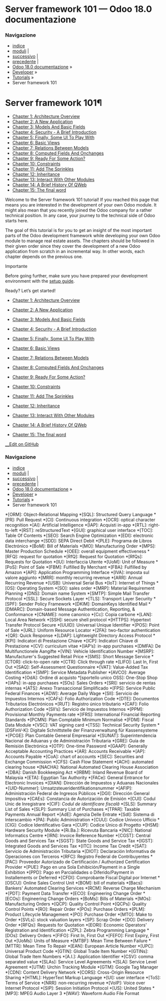 # Server framework 101 — Odoo 18.0 documentazione

### Navigazione

  * [indice](../../genindex.html "Indice generale")
  * [moduli](../../py-modindex.html "Indice del modulo Python") |
  * [successivo](server_framework_101/01_architecture.html "Chapter 1: Architecture Overview") |
  * [precedente](setup_guide.html "Setup guide") |
  * [Odoo 18.0 documentazione](../../index-2.html) »
  * [Developer](../../developer.html) »
  * [Tutorials](../tutorials.html) »
  * Server framework 101



# Server framework 101¶

  * [Chapter 1: Architecture Overview](server_framework_101/01_architecture.html)
  * [Chapter 2: A New Application](server_framework_101/02_newapp.html)
  * [Chapter 3: Models And Basic Fields](server_framework_101/03_basicmodel.html)
  * [Chapter 4: Security - A Brief Introduction](server_framework_101/04_securityintro.html)
  * [Chapter 5: Finally, Some UI To Play With](server_framework_101/05_firstui.html)
  * [Chapter 6: Basic Views](server_framework_101/06_basicviews.html)
  * [Chapter 7: Relations Between Models](server_framework_101/07_relations.html)
  * [Chapter 8: Computed Fields And Onchanges](server_framework_101/08_compute_onchange.html)
  * [Chapter 9: Ready For Some Action?](server_framework_101/09_actions.html)
  * [Chapter 10: Constraints](server_framework_101/10_constraints.html)
  * [Chapter 11: Add The Sprinkles](server_framework_101/11_sprinkles.html)
  * [Chapter 12: Inheritance](server_framework_101/12_inheritance.html)
  * [Chapter 13: Interact With Other Modules](server_framework_101/13_other_module.html)
  * [Chapter 14: A Brief History Of QWeb](server_framework_101/14_qwebintro.html)
  * [Chapter 15: The final word](server_framework_101/15_final_word.html)



Welcome to the Server framework 101 tutorial! If you reached this page that means you are interested in the development of your own Odoo module. It might also mean that you recently joined the Odoo company for a rather technical position. In any case, your journey to the technical side of Odoo starts here.

The goal of this tutorial is for you to get an insight of the most important parts of the Odoo development framework while developing your own Odoo module to manage real estate assets. The chapters should be followed in their given order since they cover the development of a new Odoo application from scratch in an incremental way. In other words, each chapter depends on the previous one.

Importante

Before going further, make sure you have prepared your development environment with the [setup guide](setup_guide.html).

Ready? Let’s get started!

  * [Chapter 1: Architecture Overview](server_framework_101/01_architecture.html)

  * [Chapter 2: A New Application](server_framework_101/02_newapp.html)

  * [Chapter 3: Models And Basic Fields](server_framework_101/03_basicmodel.html)

  * [Chapter 4: Security - A Brief Introduction](server_framework_101/04_securityintro.html)

  * [Chapter 5: Finally, Some UI To Play With](server_framework_101/05_firstui.html)

  * [Chapter 6: Basic Views](server_framework_101/06_basicviews.html)

  * [Chapter 7: Relations Between Models](server_framework_101/07_relations.html)

  * [Chapter 8: Computed Fields And Onchanges](server_framework_101/08_compute_onchange.html)

  * [Chapter 9: Ready For Some Action?](server_framework_101/09_actions.html)

  * [Chapter 10: Constraints](server_framework_101/10_constraints.html)

  * [Chapter 11: Add The Sprinkles](server_framework_101/11_sprinkles.html)

  * [Chapter 12: Inheritance](server_framework_101/12_inheritance.html)

  * [Chapter 13: Interact With Other Modules](server_framework_101/13_other_module.html)

  * [Chapter 14: A Brief History Of QWeb](server_framework_101/14_qwebintro.html)

  * [Chapter 15: The final word](server_framework_101/15_final_word.html)




[ __Edit on GitHub](https://github.com/odoo/documentation/edit/18.0/content/developer/tutorials/server_framework_101.rst)

### Navigazione

  * [indice](../../genindex.html "Indice generale")
  * [moduli](../../py-modindex.html "Indice del modulo Python") |
  * [successivo](server_framework_101/01_architecture.html "Chapter 1: Architecture Overview") |
  * [precedente](setup_guide.html "Setup guide") |
  * [Odoo 18.0 documentazione](../../index-2.html) »
  * [Developer](../../developer.html) »
  * [Tutorials](../tutorials.html) »
  * Server framework 101


  *[ORM]: Object-Relational Mapping
  *[SQL]: Structured Query Language
  *[PR]: Pull Request
  *[CI]: Continuous integration
  *[OCR]: optical character recognition
  *[AI]: Artificial Intelligence
  *[IAP]: Acquisti in-app
  *[RTL]: right-to-left
  *[RST]: reStructuredText
  *[GUI]: graphical user interface
  *[TOC]: Table Of Contents
  *[SEO]: Search Engine Optimization
  *[EDI]: electronic data interchange
  *[SDD]: SEPA Direct Debit
  *[PLE]: Programa de Libros Electrónico
  *[BoM]: Bill of Materials
  *[MO]: Manufacturing Order
  *[MPS]: Master Production Schedule
  *[OEE]: overall equipment effectiveness
  *[RFQ]: request for quotation
  *[RfQ]: Request for Quotation
  *[RfQs]: Requests for Quotation
  *[IU]: Interfaccia Utente
  *[UoM]: Unit of Measure
  *[PoS]: Point of Sale
  *[FBM]: Fulfilled By Merchant
  *[FBA]: Fulfilled by Amazon
  *[API]: Application Programming Interface
  *[IVA]: imposta sul valore aggiunto
  *[MRR]: monthly recurring revenue
  *[ARR]: Annual Recurring Revenue
  *[USB]: Universal Serial Bus
  *[IoT]: Internet of Things
  *[OS]: Operating System
  *[SO]: sales order
  *[MRP]: Material Requirement Planning
  *[DNS]: Domain name System
  *[SMTP]: Simple Mail Transfer Protocol
  *[SSL]: Secure Sockets Layer
  *[TLS]: Transport Layer Security
  *[SPF]: Sender Policy Framework
  *[DKIM]: DomainKeys Identified Mail
  *[DMARC]: Domain-based Message Authentication, Reporting, & Conformance
  *[CNAME]: nome canonico
  *[Cc]: Copia carbone
  *[LAN]: Local Area Network
  *[SSH]: secure shell protocol
  *[HTTPS]: Hypertext Transfer Protocol Secure
  *[UUID]: Universal Unique Identifier
  *[POS]: Point of Sale
  *[URL]: Uniform Resource Locator
  *[2FA]: two-factor authentication
  *[QR]: Quick Response
  *[LDAP]: Lightweight Directory Access Protocol
  *[KPI]: Indicatori di Prestazione Chiave
  *[ICP]: Indicatori Chiave di Prestazione
  *[CV]: curriculum vitae
  *[IAP’s]: in-app purchases
  *[DMFA]: De Multifunctionele Aangifte
  *[VIN]: Vehicle Identification Number
  *[MSRP]: Manufacturer's Suggested Retail Price
  *[SMS]: Short Message Service
  *[CTOR]: click-to-open rate
  *[CTR]: Click through rate
  *[LIFO]: Last In, First Out
  *[SAQ]: Self-Assessment Questionnaire
  *[VAT]: Value-Added Tax Identification
  *[SMP]: Service Metadata Publisher
  *[AVCO]: Average Costing
  *[OdA]: Ordine di acquisto
  *[sportello unico OSS]: One-Stop Shop
  *[IAPs]: in-app purchases
  *[SOs]: Sales Orders
  *[SRI]: servicio de rentas internas
  *[ATS]: Anexo Transaccional Simplificado
  *[FPS]: Service Public Federal Finances
  *[ADW]: Average Daily Wage
  *[SII]: Servicio de Impuestos Internos
  *[CAFs]: Folio Authorization Code
  *[DTE]: Documentos Tributarios Electrónicos
  *[RUT]: Registro único tributario
  *[CAF]: Folio Authorization Code
  *[SII’s]: Servicio de Impuestos Internos
  *[PPM]: Provisional Monthly Payments rate
  *[IFRS]: International Financial Reporting Standards
  *[PCMN]: Plan Comptable Minimum Normalisé
  *[FDM]: Fiscal Data Module
  *[VSC]: VAT signing card
  *[TSS]: Technical Security System
  *[DSFinV-K]: Digitale Schnittstelle der Finanzverwaltung für Kassensysteme
  *[PCGE]: Plan Contable General Empresarial
  *[SUNAT]: Superintendencia Nacional de Aduanas y de Administración Tributaria
  *[GRE]: Guía de Remisión Electrónica
  *[OTP]: One-time Password
  *[GAAP]: Generally Acceptable Accounting Practices
  *[AR]: Accounts Receivable
  *[AP]: Accounts Payable
  *[CoA]: chart of accounts
  *[SEC]: Securities and Exchange Commission
  *[CFS]: Cash Flow Statement
  *[ACH]: automated clearing house
  *[NACHA]: National Automated Clearing House Association
  *[DBA]: Danish Bookkeeping Act
  *[IRBM]: Inland Revenue Board of Malaysia
  *[ETA]: Egyptian Tax Authority
  *[FACe]: General Entrance for Electronic Invoices
  *[DIAN]: Dirección de Impuestos y Aduanas Nacionales
  *[UID-Nummer]: Umsatzsteueridentifikationsnummer
  *[AFIP]: Administración Federal de Ingresos Públicos
  *[DGI]: Dirección General Impositiva
  *[CAEs]: Constancia de Autorización de Emisión
  *[CUI]: Codul Unic de Inregistrare
  *[CIF]: *Codul de identificare fiscală*
  *[SLS]: Summary List of Sales
  *[SLP]: Summary List of Purchases
  *[TPAR]: Taxable Payments Annual Report
  *[AdE]: Agenzia Delle Entrate
  *[SdI]: Sistema di Interscambio
  *[PA]: Public Administration
  *[CUU]: Codice Univoco Ufficio
  *[CIG]: Codice Identificativo Gara
  *[CUP]: Codice Unico di Progetto
  *[HSM]: Hardware Security Module
  *[Ri.Ba.]: Ricevuta Bancaria
  *[NIC]: National Informatics Centre
  *[IRN]: Invoice Reference Number
  *[CGST]: Central Goods and Services Tax
  *[SGST]: State Goods and Service Tax
  *[IGST]: Integrated Goods and Services Tax
  *[ITC]: Income Tax Credit
  *[SAT]: Servicio de Administración Tributaria
  *[DIOT]: Declaración Informativa de Operaciones con Terceros
  *[RFC]: Registro Federal de Contribuyentes
  *[PAC]: Proveedor Autorizado de Certificación / Authorized Certification Provider
  *[PUE]: Pago en una Sola Exhibición/Payment in a Single Exhibition
  *[PPD]: Pago en Parcialidades o Diferido/Payment in Installements or Deferred
  *[CFDI]: Comprobante Fiscal Digital por Internet
  *[OSCU]: Online Sales Control Unit
  *[BOM]: bill of materials
  *[Bacs]: Bankers' Automated Clearing Services
  *[RCM]: Reverse Charge Mechanism
  *[PDT]: Payment Data Transfer
  *[ECO]: Engineering Change Order
  *[ECOs]: Engineering Change Orders
  *[BoMs]: Bills of Materials
  *[MOs]: Manufacturing Orders
  *[QCP]: Quality Control Point
  *[QCPs]: Quality Control Points
  *[RO]: Repair Order
  *[POs]: Purchase Orders
  *[PLM]: Product Lifecycle Management
  *[PO]: Purchase Order
  *[MTO]: Make to Order
  *[SVLs]: stock valuation layers
  *[SP]: Scrap Order
  *[DO]: Delivery Order
  *[RFQs]: Requests for Quotation
  *[EORI]: Economic Operators' Registration and Identification
  *[ZPL]: Zebra Programming Language
  *[DOs]: Delivery Orders
  *[FIFO]: First In, First Out
  *[FEFO]: First Expiry, First Out
  *[UoMs]: Units of Measure
  *[MTBF]: Mean Time Between Failure
  *[MTTR]: Mean Time To Repair
  *[EAN]: European Article Number
  *[UPC]: Universal Product Code
  *[GTIN]: Global Trade Item Number
  *[GTINs]: Global Trade Item Numbers
  *[A.I.]: Application Identifier
  *[CSV]: comma separated value
  *[SLAs]: Service Level Agreements
  *[SLA]: Service Level Agreement
  *[UTM]: Urchin Tracking Module
  *[GTM]: Google Tag Manager
  *[CDN]: Content Delivery Network
  *[CORS]: Cross-Origin Resource Sharing
  *[HTML]: HyperText Markup Language
  *[UI]: user interface
  *[ToS]: Terms of Service
  *[NRR]: non-recurring revenue
  *[VoIP]: Voice over Internet Protocol
  *[SIP]: Session Initiation Protocol
  *[US]: United States
  *[MP3]: MPEG Audio Layer 3
  *[WAV]: Waveform Audio File Format